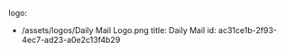 logo:
  - /assets/logos/Daily Mail Logo.png
title: Daily Mail
id: ac31ce1b-2f93-4ec7-ad23-a0e2c13f4b29
